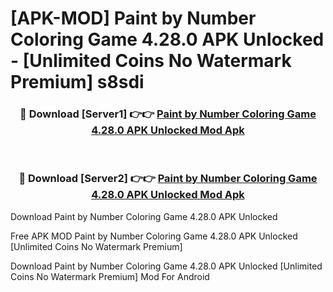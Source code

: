 # [APK-MOD] Paint by Number  Coloring Game 4.28.0 APK Unlocked - [Unlimited Coins No Watermark Premium] s8sdi



<div align="center">
<h3>🔴 Download [Server1] 👉👉 <a href="https://momento.my/?title=Paint_by_Number__Coloring_Game_4.28.0_APK_Unlocked">Paint by Number  Coloring Game 4.28.0 APK Unlocked Mod Apk</a></h3><br>

<h3>🔴 Download [Server2] 👉👉 <a href="https://momento.my/?title=Paint_by_Number__Coloring_Game_4.28.0_APK_Unlocked">Paint by Number  Coloring Game 4.28.0 APK Unlocked Mod Apk</a></h3>
</div>



Download Paint by Number  Coloring Game 4.28.0 APK Unlocked 

Free APK MOD Paint by Number  Coloring Game 4.28.0 APK Unlocked [Unlimited Coins No Watermark Premium]

Download Paint by Number  Coloring Game 4.28.0 APK Unlocked [Unlimited Coins No Watermark Premium] Mod For Android
